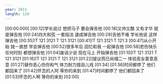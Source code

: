 ```yaml
---
year: 2011
length: 129
---
```

[00:00.000]
[00:12]学长说过 想把马子 要会弹吉他
[00:18]又帅又酷 又有才华 就是弹吉他
[00:24]四大和弦 一套指法 速成弹吉他
[00:29]吉他不难 学长他说 这样弹吉他
[00:35]!T 121 3121 T 121 3121
[00:41]!T 121 3121 T 121 3
[00:47]从小开始 就一直想 学会弹吉他
[00:52]很多年后 回忆和我 一起弹吉他
[00:58]悲伤快乐 任何时刻 都想弹吉他
[01:04]废话少说 现在马上 开始弹吉他
[01:10]!T 121 3121 T 121 3121
[01:16]!T 121 3121 T 121 3121
[01:22]提议而已尚翊二一 体验恶女善意恶意
[01:27]替你恶心伤你和气 体力耐力擅自儿戏
[01:34]
[01:36]时间都停了 他们都回来了
[01:42]怀念的人阿 等你的来到
[01:47]时间都停了 他们都回来了
[01:53]怀念的人啊 等你的来到
[02:00]